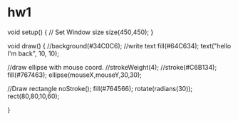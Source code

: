 # hw1
void setup() {
  // Set Window size
  size(450,450);
}


 void draw() {
   //background(#34C0C6);
   //write text
   fill(#64C634);
   text("hello I'm back", 10, 10);
   
   //draw ellipse with mouse coord.
   //strokeWeight(4);
   //stroke(#C6B134);
   fill(#767463);
   ellipse(mouseX,mouseY,30,30);
   
   //Draw rectangle
   noStroke();
   fill(#764566);
   rotate(radians(30));
   rect(80,80,10,60);
   
   
 }
 
